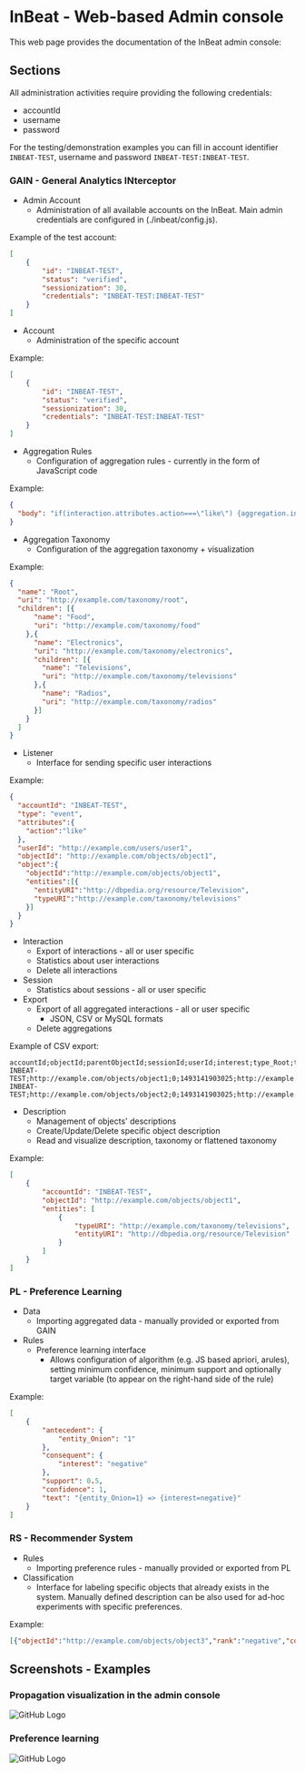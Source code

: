 # InBeat - Web-based Admin console
This web page provides the documentation of the InBeat admin console:

## Sections

All administration activities require providing the following credentials:

- accountId
- username
- password

For the testing/demonstration examples you can fill in account identifier ``INBEAT-TEST``, username and password ``INBEAT-TEST:INBEAT-TEST``.

### GAIN - General Analytics INterceptor

- Admin Account
  - Administration of all available accounts on the InBeat. Main admin credentials are configured in (./inbeat/config.js). 

Example of the test account:
```json
[
    {
        "id": "INBEAT-TEST",
        "status": "verified",
        "sessionization": 30,
        "credentials": "INBEAT-TEST:INBEAT-TEST"
    }
]
```

- Account 
  - Administration of the specific account

Example:
```json
[
    {
        "id": "INBEAT-TEST",
        "status": "verified",
        "sessionization": 30,
        "credentials": "INBEAT-TEST:INBEAT-TEST"
    }
]
```

- Aggregation Rules
  - Configuration of aggregation rules - currently in the form of JavaScript code

Example:
```json
{
  "body": "if(interaction.attributes.action===\"like\") {aggregation.interest = 1;} else {aggregation.interest = -1;} "
}
```

- Aggregation Taxonomy 
  - Configuration of the aggregation taxonomy + visualization

Example:
```json
{
  "name": "Root",
  "uri": "http://example.com/taxonomy/root",
  "children": [{
      "name": "Food",
      "uri": "http://example.com/taxonomy/food"
    },{
      "name": "Electronics",
      "uri": "http://example.com/taxonomy/electronics",
      "children": [{
        "name": "Televisions",
        "uri": "http://example.com/taxonomy/televisions"
      },{
        "name": "Radios",
        "uri": "http://example.com/taxonomy/radios"
      }]
    }
  ]
}
```

- Listener
  - Interface for sending specific user interactions

Example:
```json
{
  "accountId": "INBEAT-TEST",
  "type": "event",
  "attributes":{
    "action":"like"
  },
  "userId": "http://example.com/users/user1",
  "objectId": "http://example.com/objects/object1",
  "object":{
    "objectId":"http://example.com/objects/object1",
    "entities":[{
      "entityURI":"http://dbpedia.org/resource/Television",
      "typeURI":"http://example.com/taxonomy/televisions"
    }]
  }
}
```

- Interaction
  - Export of interactions - all or user specific
  - Statistics about user interactions
  - Delete all interactions
- Session
  - Statistics about sessions - all or user specific
- Export
  - Export of all aggregated interactions - all or user specific
    - JSON, CSV or MySQL formats
  - Delete aggregations

Example of CSV export:
```csv
accountId;objectId;parentObjectId;sessionId;userId;interest;type_Root;type_Electronics;type_Televisions;entity_Television;last;type_Food;entity_Onion
INBEAT-TEST;http://example.com/objects/object1;0;1493141903025;http://example.com/users/user1;1;1;1;1;1;1493141903072;0;0
INBEAT-TEST;http://example.com/objects/object2;0;1493141903025;http://example.com/users/user1;-1;1;0;0;0;1493141903119;1;1
```

- Description
  - Management of objects' descriptions 
  - Create/Update/Delete specific object description
  - Read and visualize description, taxonomy or flattened taxonomy

Example:
```json
[
    {
        "accountId": "INBEAT-TEST",
        "objectId": "http://example.com/objects/object1",
        "entities": [
            {
                "typeURI": "http://example.com/taxonomy/televisions",
                "entityURI": "http://dbpedia.org/resource/Television"
            }
        ]
    }
]
```

### PL - Preference Learning

- Data
  - Importing aggregated data - manually provided or exported from GAIN
- Rules
  - Preference learning interface
    - Allows configuration of algorithm (e.g. JS based apriori, arules), setting minimum confidence, minimum support and optionally target variable (to appear on the right-hand side of the rule)

Example:
```json
[
    {
        "antecedent": {
            "entity_Onion": "1"
        },
        "consequent": {
            "interest": "negative"
        },
        "support": 0.5,
        "confidence": 1,
        "text": "{entity_Onion=1} => {interest=negative}"
    }
]
```

### RS - Recommender System
- Rules
  - Importing preference rules - manually provided or exported from PL
- Classification
  - Interface for labeling specific objects that already exists in the system. Manually defined description can be also used for ad-hoc experiments with specific preferences. 

Example:
```json
[{"objectId":"http://example.com/objects/object3","rank":"negative","confidence":1}]
```

## Screenshots - Examples

### Propagation visualization in the admin console
![GitHub Logo](images/taxonomy-propagation-admin.png)

### Preference learning
![GitHub Logo](images/taxonomy-propagation-admin.png)

